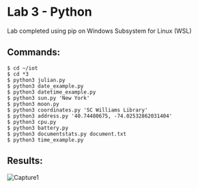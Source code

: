 # Lab 3 - Python
Lab completed using pip on Windows Subsystem for Linux (WSL)
## Commands: 
```
$ cd ~/iot
$ cd *3
$ python3 julian.py
$ python3 date_example.py
$ python3 datetime_example.py
$ python3 sun.py 'New York'
$ python3 moon.py
$ python3 coordinates.py 'SC Williams Library'
$ python3 address.py '40.74480675, -74.02532862031404'
$ python3 cpu.py
$ python3 battery.py
$ python3 documentstats.py document.txt
$ python3 time_example.py
```
## Results:
![Capture1](https://user-images.githubusercontent.com/98130028/236362883-6367ee21-e9ea-4321-bc84-bd0bf7b61449.PNG)
